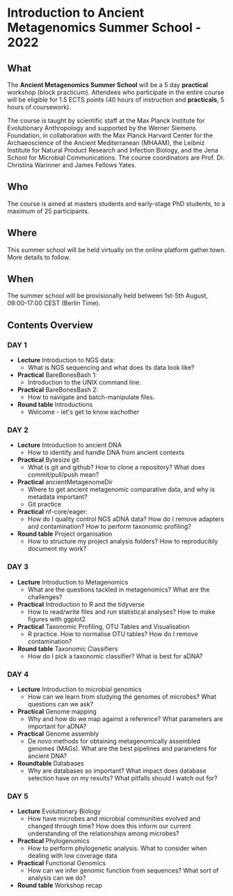 # Introduction to Ancient Metagenomics Summer School - 2022

## What

The **Ancient Metagenomics Summer School** will be a 5 day **practical** workshop (block practicum). Attendees who participate in the entire course will be eligible for 1.5 ECTS points (40 hours of instruction and **practicals**, 5 hours of coursework). 

The course is taught by scientific staff at the Max Planck Institute for Evolutionary Anthropology and supported by the Werner Siemens Foundation, in collaboration with the Max Planck Harvard Center for the Archaeoscience of the Ancient Mediterranean (MHAAM), the Leibniz Institute for Natural Product Research and Infection Biology, and the Jena School for Microbial Communications. The course coordinators are Prof. Dr. Christina Warinner and James Fellows Yates. 

## Who

The course is aimed at masters students and early-stage PhD students, to a maximum of 25 participants.

## Where

This summer school will be held virtually on the online platform gather.town. More details to follow. 

## When

The summer school will be provisionally held between 1st-5th August, 09:00-17:00 CEST (Berlin Time).

## Contents Overview

### DAY 1

- **Lecture** Introduction to NGS data: 
  - What is NGS sequencing and what does its data look like?
- **Practical** BareBonesBash 1:
  - Introduction to the UNIX command line.
- **Practical** BareBonesBash 2:
  - How to navigate and batch-manipulate files.
- **Round table** Introductions
  - Welcome - let's get to know eachother

### DAY 2

- **Lecture** Introduction to ancient DNA
  - How to identify and handle DNA from ancient contexts
- **Practical** Bytesize git
  - What is git and github? How to clone a repository? What does commit/pull/push mean?
- **Practical** ancientMetagenomeDir
  - Where to get ancient metagenomic comparative data, and why is metadata important?
  - Git practice
- **Practical** nf-core/eager:
  - How do I quality control NGS aDNA data? How do I remove adapters and contamination? How to perform taxonomic profiling?
- **Round table** Project organisation
  - How to structure my project analysis folders? How to reproducibly document my work?

### DAY 3

- **Lecture** Introduction to Metagenomics
  - What are the questions tackled in metagenomics? What are the challenges?
- **Practical** Introduction to R and the tidyverse
  - How to read/write files and run statistical analyses? How to make figures with ggplot2
- **Practical** Taxonomic Profiling, OTU Tables and Visualisation
  - R practice. How to normalise OTU tables? How do I remove contamination?
- **Round table** Taxonomic Classifiers
  - How do I pick a taxonomic classifier? What is best for aDNA?

### DAY 4

- **Lecture** Introduction to microbial genomics
  - How can we learn from studying the genomes of microbes? What questions can we ask?
- **Practical** Genome mapping
  - Why and how do we map against a reference? What parameters are important for aDNA?
- **Practical** Genome assembly
  - De novo methods for obtaining metagenomically assembled genomes (MAGs). What are the best pipelines and parameters for ancient DNA?
- **Roundtable** Databases
  - Why are databases so important? What impact does database selection have on my results? What pitfalls should I watch out for?

### DAY 5

- **Lecture** Evolutionary Biology
  - How have microbes and microbial communities evolved and changed through time? How does this inform our current understanding of the relationships among microbes?
- **Practical** Phylogenomics
  - How to perform phylogenetic analysis. What to consider when dealing with low coverage data
- **Practical** Functional Genomics
  - How can we infer genomic function from sequences? What sort of analysis can we do?
- **Round table** Workshop recap
